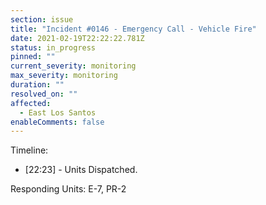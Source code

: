 ```yaml
---
section: issue
title: "Incident #0146 - Emergency Call - Vehicle Fire"
date: 2021-02-19T22:22:22.781Z
status: in_progress
pinned: ""
current_severity: monitoring
max_severity: monitoring
duration: ""
resolved_on: ""
affected:
  - East Los Santos
enableComments: false
---
```

Timeline:
* [22:23] - Units Dispatched.

Responding Units: E-7, PR-2